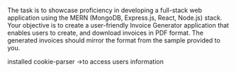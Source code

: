 The task is to showcase proficiency in developing a full-stack web application using the MERN
(MongoDB, Express.js, React, Node.js) stack. Your objective is to create a user-friendly Invoice
Generator application that enables users to create, and download invoices in PDF format. The
generated invoices should mirror the format from the sample provided to you.

installed cookie-parser
->to access users information
